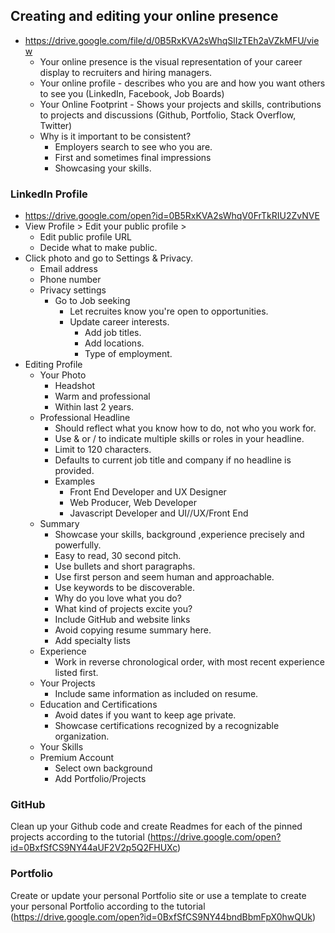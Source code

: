 ## Creating and editing your online presence
* https://drive.google.com/file/d/0B5RxKVA2sWhqSlIzTEh2aVZkMFU/view
    * Your online presence is the visual representation of your career display to recruiters and hiring managers.
    * Your online profile - describes who you are and how you want others to see you (LinkedIn, Facebook, Job Boards)
    * Your Online Footprint - Shows your projects and skills, contributions to projects and discussions (Github, Portfolio, Stack Overflow, Twitter)
    * Why is it important to be consistent?
        * Employers search to see who you are.
        * First and sometimes final impressions
        * Showcasing your skills.

### LinkedIn Profile
* https://drive.google.com/open?id=0B5RxKVA2sWhqV0FrTkRIU2ZvNVE
* View Profile > Edit your public profile > 
    * Edit public profile URL
    * Decide what to make public.
* Click photo and go to Settings & Privacy.
    * Email address
    * Phone number
    * Privacy settings
        * Go to Job seeking
            * Let recruites know you're open to opportunities.
            * Update career interests.
                * Add job titles.
                * Add locations.
                * Type of employment.
* Editing Profile
    * Your Photo
        * Headshot
        * Warm and professional
        * Within last 2 years.
    * Professional Headline
        * Should reflect what you know how to do, not who you work for.
        * Use & or / to indicate multiple skills or roles in your headline.
        * Limit to 120 characters.
        * Defaults to current job title and company if no headline is provided.
        * Examples
            * Front End Developer and UX Designer
            * Web Producer, Web Developer
            * Javascript Developer and UI//UX/Front End
    * Summary
        * Showcase your skills, background ,experience precisely and powerfully.
        * Easy to read, 30 second pitch.
        * Use bullets and short paragraphs.
        * Use first person and seem human and approachable.
        * Use keywords to be discoverable.
        * Why do you love what you do?
        * What kind of projects excite you?
        * Include GitHub and website links
        * Avoid copying resume summary here.
        * Add specialty lists
    * Experience
        * Work in reverse chronological order, with most recent experience listed first.
    * Your Projects
        * Include same information as included on resume.
    * Education and Certifications
        * Avoid dates if you want to keep age private.
        * Showcase certifications recognized by a recognizable organization.
    * Your Skills
    * Premium Account
        * Select own background
        * Add Portfolio/Projects

### GitHub
Clean up your Github code and create Readmes for each of the pinned projects according to the tutorial (https://drive.google.com/open?id=0BxfSfCS9NY44aUF2V2p5Q2FHUXc)

### Portfolio
Create or update your personal Portfolio site or use a template to create your personal Portfolio according to the tutorial (https://drive.google.com/open?id=0BxfSfCS9NY44bndBbmFpX0hwQUk)




